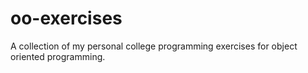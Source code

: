 # oo-exercises
A collection of my personal college programming exercises for object oriented programming.

